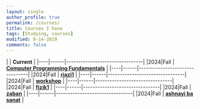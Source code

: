 ```yaml
---
layout: single
author_profile: true
permalink: /courses/
title: Courses I have
tags: [Studying, courses]
modified: 9-14-2019
comments: false
---
```



|           | **Current**                    |
|----|------|--------------------------------|
|2024|Fall  | **<a href="">Computer Programming Fundamentals</a>**         |
|----|------|--------------------------------|
|2024|Fall  | **<a href="/ds98/">riazi1</a>** |
|----|------|--------------------------------|
|2024|Fall  | **<a href="">workshop</a>** |
|----|------|--------------------------------|
|2024|Fall  | **<a href="">fizik1</a>**         |
|----|------|--------------------------------|
|2024|Fall  | **<a href="/ds98/">zaban</a>** |
|----|------|--------------------------------|
|2024|Fall  | **<a href="">ashnayi ba sanat</a>** |




